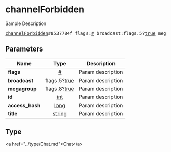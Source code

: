 # channelForbidden

Sample Description

<pre>
<a href="../constructor/channelForbidden.md">channelForbidden</a>#8537784f flags:<a href="../type/#.md">#</a> broadcast:flags.5?<a href="../type/true.md">true</a> megagroup:flags.8?<a href="../type/true.md">true</a> id:<a href="../type/int.md">int</a> access_hash:<a href="../type/long.md">long</a> title:<a href="../type/string.md">string</a> = <a href="../type/Chat.md">Chat</a>;
</pre>

## Parameters

| Name | Type | Description |
|------|:----:|-------------|
| **flags** | <a href="../type/#.md">#</a> | Param description |
| **broadcast** | flags.5?<a href="../type/true.md">true</a> | Param description |
| **megagroup** | flags.8?<a href="../type/true.md">true</a> | Param description |
| **id** | <a href="../type/int.md">int</a> | Param description |
| **access_hash** | <a href="../type/long.md">long</a> | Param description |
| **title** | <a href="../type/string.md">string</a> | Param description |

## Type

&lt;a href=&#34;../type/Chat.md&#34;&gt;Chat&lt;/a&gt;
